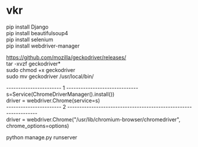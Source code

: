 # vkr

pip install Django <br/>
pip install beautifulsoup4 <br/>
pip install selenium <br/>
pip install webdriver-manager <br/>

https://github.com/mozilla/geckodriver/releases/ <br/>
tar -xvzf geckodriver* <br/>
sudo chmod +x geckodriver <br/>
sudo mv geckodriver /usr/local/bin/ <br/>

-----------------------  1 ------------------------------ <br/>
s=Service(ChromeDriverManager().install()) <br/>
driver = webdriver.Chrome(service=s) <br/>
-----------------------  2 ----------------------------------------------------------------- <br/>
driver = webdriver.Chrome("/usr/lib/chromium-browser/chromedriver", chrome_options=options) <br/>

python manage.py runserver
